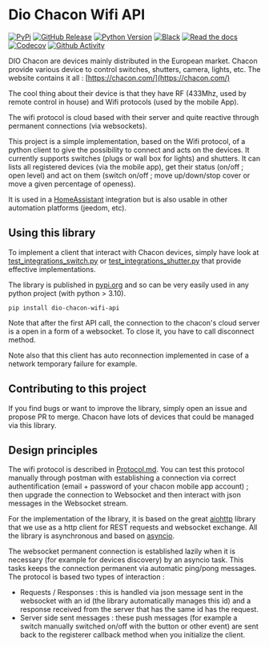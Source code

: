 # Dio Chacon Wifi API

[![PyPi](https://img.shields.io/pypi/v/dio-chacon-wifi-api)](https://pypi.org/project/dio-chacon-wifi-api)
[![GitHub Release](https://img.shields.io/github/release/cnico/dio-chacon-wifi-api.svg)](https://github.com/cnico/dio-chacon-wifi-api/releases)
[![Python Version](https://img.shields.io/pypi/pyversions/dio-chacon-wifi-api)](https://pypi.org/project/dio-chacon-wifi-api/)
[![Black](https://img.shields.io/badge/code%20style-black-000000.svg)](https://github.com/psf/black)
[![Read the docs](https://img.shields.io/readthedocs/dio-chacon-wifi-api/latest.svg?label=Read%20the%20Docs)](https://dio-chacon-wifi-api.readthedocs.io/)
[![Codecov](https://codecov.io/gh/cnico/dio-chacon-wifi-api/branch/main/graph/badge.svg)](https://codecov.io/gh/cnico/dio-chacon-wifi-api)
[![Github Activity](https://img.shields.io/github/commit-activity/y/cnico/dio-chacon-wifi-api.svg)](https://github.com/cnico/dio-chacon-wifi-api/commits/main)

DIO Chacon are devices mainly distributed in the European market.
Chacon provide various device to control switches, shutters, camera, lights, etc.
The website contains it all : [https://chacon.com/](https://chacon.com/)

The cool thing about their device is that they have RF (433Mhz, used by remote control in house) and Wifi protocols (used by the mobile App).

The wifi protocol is cloud based with their server and quite reactive through permanent connections (via websockets).

This project is a simple implementation, based on the Wifi protocol, of a python client to give the possibility to connect and acts on the devices. It currently supports switches (plugs or wall box for lights) and shutters. It can lists all registered devices (via the mobile app), get their status (on/off ; open level) and act on them (switch on/off ; move up/down/stop cover or move a given percentage of openess).

It is used in a [HomeAssistant](<https://home-assistant.io/>) integration but is also usable in other automation platforms (jeedom, etc).

## Using this library

To implement a client that interact with Chacon devices, simply have look at [test_integrations_switch.py](https://github.com/cnico/dio-chacon-wifi-api/blob/main//tests/test_integrations_switch.py) or [test_integrations_shutter.py](https://github.com/cnico/dio-chacon-wifi-api/blob/main//tests/test_integrations_shutter.py) that provide effective implementations.

The library is published in [pypi.org](https://pypi.org/) and so can be very easily used in any python project (with python > 3.10).

`pip install dio-chacon-wifi-api`

Note that after the first API call, the connection to the chacon's cloud server is a open in a form of a websocket. To close it, you have to call disconnect method.

Note also that this client has auto reconnection implemented in case of a network temporary failure for example.

## Contributing to this project

If you find bugs or want to improve the library, simply open an issue and propose PR to merge.
Chacon have lots of devices that could be managed via this library.

## Design principles

The wifi protocol is described in [Protocol.md](https://github.com/cnico/dio-chacon-wifi-api/blob/main/Protocol.md).
You can test this protocol manually through postman with establishing a connection via correct authentification (email + password of your chacon mobile app account) ; then upgrade the connection to Websocket and then interact with json messages in the Websocket stream.

For the implementation of the library, it is based on the great [aiohttp](https://docs.aiohttp.org/) library that we use as a http client for REST requests and websocket exchange.
All the library is asynchronous and based on [asyncio](https://docs.python.org/3/library/asyncio-dev.html).

The websocket permanent connection is established lazily when it is necessary (for example for devices discovery) by an asyncio task. This tasks keeps the connection permanent via automatic ping/pong messages.
The protocol is based two types of interaction :

- Requests / Responses : this is handled via json message sent in the websocket with an id (the library automatically manages this id) and a response received from the server that has the same id has the request.
- Server side sent messages : these push messages (for example a switch manually switched on/off with the button or other event) are sent back to the registerer callback method when you initialize the client.
